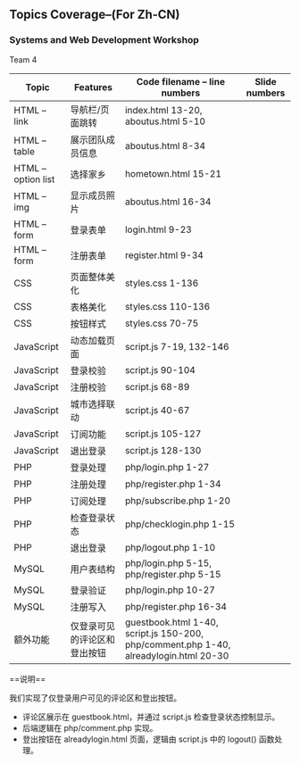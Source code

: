## Topics Coverage–(For Zh-CN)

### Systems and Web Development Workshop

Team 4

| Topic              | Features                                                     | Code filename – line numbers                                 | Slide numbers |
| ------------------ | ------------------------------------------------------------ | ------------------------------------------------------------ | ------------- |
| HTML – link        | 导航栏/页面跳转                                              | index.html 13-20, aboutus.html 5-10                          |               |
| HTML – table       | 展示团队成员信息                                             | aboutus.html 8-34                                            |               |
| HTML – option list | 选择家乡                                                     | hometown.html 15-21                                          |               |
| HTML – img         | 显示成员照片                                                 | aboutus.html 16-34                                           |               |
| HTML – form        | 登录表单                                                     | login.html 9-23                                              |               |
| HTML – form        | 注册表单                                                     | register.html 9-34                                           |               |
| CSS                | 页面整体美化                                                 | styles.css 1-136                                             |               |
| CSS                | 表格美化                                                     | styles.css 110-136                                           |               |
| CSS                | 按钮样式                                                     | styles.css 70-75                                             |               |
| JavaScript         | 动态加载页面                                                 | script.js 7-19, 132-146                                      |               |
| JavaScript         | 登录校验                                                     | script.js 90-104                                             |               |
| JavaScript         | 注册校验                                                     | script.js 68-89                                              |               |
| JavaScript         | 城市选择联动                                                 | script.js 40-67                                              |               |
| JavaScript         | 订阅功能                                                     | script.js 105-127                                            |               |
| JavaScript         | 退出登录                                                     | script.js 128-130                                            |               |
| PHP                | 登录处理                                                     | php/login.php 1-27                                           |               |
| PHP                | 注册处理                                                     | php/register.php 1-34                                        |               |
| PHP                | 订阅处理                                                     | php/subscribe.php 1-20                                       |               |
| PHP                | 检查登录状态                                                 | php/checklogin.php 1-15                                      |               |
| PHP                | 退出登录                                                     | php/logout.php 1-10                                          |               |
| MySQL              | 用户表结构                                                   | php/login.php 5-15, php/register.php 5-15                    |               |
| MySQL              | 登录验证                                                     | php/login.php 10-27                                          |               |
| MySQL              | 注册写入                                                     | php/register.php 16-34                                       |               |
| 额外功能           | 仅登录可见的评论区和登出按钮                                 | guestbook.html 1-40, script.js 150-200, php/comment.php 1-40, alreadylogin.html 20-30 |               |

==说明==

我们实现了仅登录用户可见的评论区和登出按钮。

- 评论区展示在 guestbook.html，并通过 script.js 检查登录状态控制显示。
- 后端逻辑在 php/comment.php 实现。
- 登出按钮在 alreadylogin.html 页面，逻辑由 script.js 中的 logout() 函数处理。